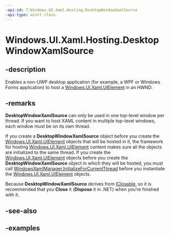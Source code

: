 ```yaml
---
-api-id: T:Windows.UI.Xaml.Hosting.DesktopWindowXamlSource
-api-type: winrt class
---
```


<!-- Class syntax.
public class DesktopWindowXamlSource : IClosable
-->

# Windows.UI.Xaml.Hosting.DesktopWindowXamlSource

## -description
Enables a non-UWP desktop application (for example, a WPF or Windows Forms application) to host a [Windows.UI.Xaml.UIElement](../windows.ui.xaml/uielement.md) in an HWND.  

## -remarks
**DesktopWindowXamlSource** can only be used in one top-level window per thread. If you want to host XAML content in multiple top-level windows, each window must be on its own thread.

If you create a **DesktopWindowXamlSource** object before you create the [Windows.UI.Xaml.UIElement](../windows.ui.xaml/uielement.md) objects that will be hosted in it, the framework for hosting [Windows.UI.Xaml.UIElement](../windows.ui.xaml/uielement.md) content makes sure all the objects are initialized to the same thread. If you create the [Windows.UI.Xaml.UIElement](../windows.ui.xaml/uielement.md) objects before you create the **DesktopWindowXamlSource** object in which they will be hosted, you must call [WindowsXamlManager.InitializeForCurrentThread](windowsxamlmanager_initializeforcurrentthread_14911797.md) before you instantiate the [Windows.UI.Xaml.UIElement](../windows.ui.xaml/uielement.md) objects.

Because **DesktopWindowXamlSource** derives from [IClosable](../windows.foundation/iclosable.md), so it is recommended that you **Close** it (**Dispose** it in .NET) when you’re finished with it.

## -see-also

## -examples
